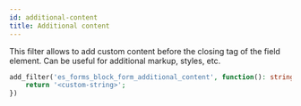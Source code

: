 ```yaml
---
id: additional-content
title: Additional content
---
```


This filter allows to add custom content before the closing tag of the field element. Can be useful for additional markup, styles, etc.

```php
add_filter('es_forms_block_form_additional_content', function(): string {
	return '<custom-string>';
})
```
